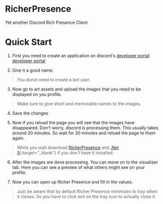 # RicherPresence
Yet another Discord Rich Presence Client

# Quick Start
1. First you need to create an application on discord's [developer portal](https://discord.com/developers/applications)   <a href="https://discord.com/developers/applications" target="_blank">developer portal</a>

2. Give it a good name.

> You donot need to create a bot user.

3. Now go to art assets and upload the images that you need to be displayed on you profile.

> Make sure to give short and memorable names to the images.

4. Save the changes

5. Now if you reload the page you will see that the images have disappeared. Don't worry, discord is processing them. This usually takes around 20 minutes. So wait for 20 minutes and reload the page to them again.

> While you wait download [RicherPresence]() and [.Net 5](https://download.visualstudio.microsoft.com/download/pr/8bc41df1-cbb4-4da6-944f-6652378e9196/1014aacedc80bbcc030dabb168d2532f/windowsdesktop-runtime-5.0.9-win-x64.exe
){:target="_blank"} if you don't have it installed.

6. After the images are done processing. You can move on to the visualizer tab. Here you can see a preview of what others might see on your profile.

7. Now you can open up Richer Presence and fill in the values.

> Just be aware that by default Richer Presence minimizes to tray when it closes. So you have to click exit on the tray icon to actually close it.
